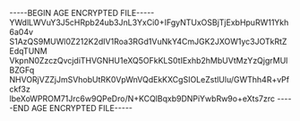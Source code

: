 -----BEGIN AGE ENCRYPTED FILE-----
YWdlLWVuY3J5cHRpb24ub3JnL3YxCi0+IFgyNTUxOSBjTjExbHpuRW11Ykh6a04v
S1AzQS9MUWl0Z212K2dIV1Roa3RGd1VuNkY4CmJGK2JXOW1yc3JOTkRtZEdqTUNM
VkpnN0ZzczQvcjdiTHVGNHU1eXQ5OFkKLS0tIExhb2hMbUVtMzYzQjgrMUlBZGFq
NHVORjVZZjJmSVhobUtRK0VpWnVQdEkKXCgSIOLeZstlUlu/GWThh4R+vPfckf3z
lbeXoWPROM71Jrc6w9QPeDro/N+KCQlBqxb9DNPiYwbRw9o+eXts7zrc
-----END AGE ENCRYPTED FILE-----
